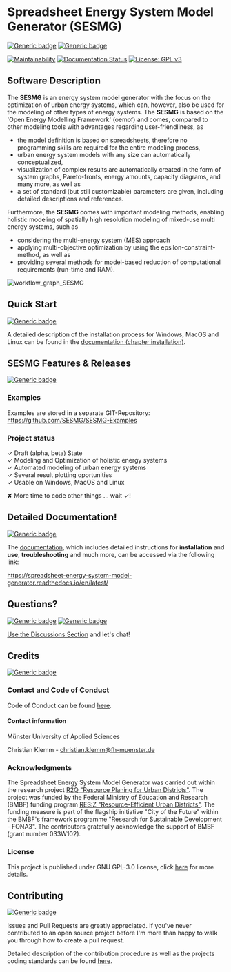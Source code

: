 # Spreadsheet Energy System Model Generator (SESMG) 
[![Generic badge](https://img.shields.io/badge/content-what/why-darkgreen.svg)](https://spreadsheet-energy-system-model-generator.readthedocs.io/en/latest/#)
[![Generic badge](https://img.shields.io/badge/content-how-green.svg)](https://spreadsheet-energy-system-model-generator.readthedocs.io/en/latest/#)


[![Maintainability](https://api.codeclimate.com/v1/badges/5ab50cca9d852028f3df/maintainability)](https://codeclimate.com/github/SESMG/SESMG/maintainability)
[![Documentation Status](https://readthedocs.org/projects/spreadsheet-energy-system-model-generator/badge/?version=latest)](https://spreadsheet-energy-system-model-generator.readthedocs.io/en/latest/?badge=latest)
[![License: GPL v3](https://img.shields.io/badge/License-GPLv3-blue.svg)](https://www.gnu.org/licenses/gpl-3.0)

## Software Description

The **SESMG** is an energy system model generator with the focus on the optimization of urban energy systems, which can, however, also be used for the modeling of other types of energy systems. The **SESMG** is based on the 'Open Energy Modelling Framework' (oemof) and comes, compared to other modeling tools with advantages regarding user-friendliness, as
 
 * the model definition is based on spreadsheets, therefore no programming skills are required for the entire modeling process,
 * urban energy system models with any size can automatically conceptualized,
 * visualization of complex results are automatically created in the form of system graphs, Pareto-fronts, energy amounts, capacity diagrams, and many more, as well as
 * a set of standard (but still customizable) parameters are given, including detailed descriptions and references.
 
Furthermore, the **SESMG** comes with important modeling methods, enabling holistic modeling of spatially high resolution modeling of mixed-use multi energy systems, such as
 
 * considering the multi-energy system (MES) approach
 * applying multi-objective optimization by using the epsilon-constraint-method, as well as
 * providing several methods for model-based reduction of computational requirements (run-time and RAM).

![workflow_graph_SESMG](/docs/images/readme/workflow_graph.png)

## Quick Start 
[![Generic badge](https://img.shields.io/badge/content-how-green.svg)](https://spreadsheet-energy-system-model-generator.readthedocs.io/en/latest/#)

A detailed description of the installation process for Windows, MacOS and Linux can be found in the [documentation (chapter installation)](
https://spreadsheet-energy-system-model-generator.readthedocs.io/en/latest/02.01.00_installation.html). 

## SESMG Features & Releases 
[![Generic badge](https://img.shields.io/badge/content-what/why-darkgreen.svg)](https://spreadsheet-energy-system-model-generator.readthedocs.io/en/latest/#)

### Examples
Examples are stored in a separate GIT-Repository: https://github.com/SESMG/SESMG-Examples

### Project status
✓ Draft (alpha, beta) State <br />
✓ Modeling and Optimization of holistic energy systems <br />
✓ Automated modeling of urban energy systems <br /> 
✓ Several result plotting oportunities <br />
✓ Usable on Windows, MacOS and Linux <br />

✘ More time to code other things ... wait ✓!  

## Detailed Documentation! 
[![Generic badge](https://img.shields.io/badge/content-references-orange.svg)](https://spreadsheet-energy-system-model-generator.readthedocs.io/en/latest/#)

The [documentation](https://spreadsheet-energy-system-model-generator.readthedocs.io/en/latest/),
which includes detailed instructions for **installation** and **use**, **troubleshooting** 
and much more, can be accessed via the following link:

https://spreadsheet-energy-system-model-generator.readthedocs.io/en/latest/

## Questions? 
[![Generic badge](https://img.shields.io/badge/content-who-yellow.svg)](https://spreadsheet-energy-system-model-generator.readthedocs.io/en/latest/#)
[![Generic badge](https://img.shields.io/badge/content-references-orange.svg)](https://spreadsheet-energy-system-model-generator.readthedocs.io/en/latest/#)

[Use the Discussions Section](https://github.com/SESMG/SESMG/discussions) and let's chat!

## Credits 
[![Generic badge](https://img.shields.io/badge/content-who-yellow.svg)](https://spreadsheet-energy-system-model-generator.readthedocs.io/en/latest/#)


### Contact and Code of Conduct 

Code of Conduct can be found [here](https://github.com/SESMG/SESMG/blob/master/CODE_OF_CONDUCT.md).

#### Contact information 
Münster University of Applied Sciences

Christian Klemm - christian.klemm@fh-muenster.de

### Acknowledgments

The Spreadsheet Energy System Model Generator was carried out within the research project [R2Q "Resource Planing for Urban Districts"](https://www.fh-muenster.de/forschungskooperationen/r2q/index.php). The project was funded by the Federal Ministry of Education and Research (BMBF) funding program [RES:Z "Resource-Efficient Urban Districts"](https://ressourceneffiziente-stadtquartiere.de). The funding measure is part of the flagship initiative "City of the Future" within the BMBF's framework programme "Research for Sustainable Development - FONA3". The contributors gratefully acknowledge the support of BMBF (grant number 033W102).

### License

This project is published under GNU GPL-3.0 license, click [here](https://github.com/SESMG/SESMG/blob/master/LICENSE) for more details.

## Contributing 
[![Generic badge](https://img.shields.io/badge/content-contribution-blue.svg)](https://spreadsheet-energy-system-model-generator.readthedocs.io/en/latest/#)


Issues and Pull Requests are greatly appreciated. If you've never contributed to an open source project before I'm more than happy to walk you through how to create a pull request.

Detailed description of the contribution procedure as well as the projects coding standards can be found [here](https://github.com/SESMG/SESMG/blob/master/CONTRIBUTING.md).
